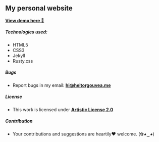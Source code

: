 ## My personal website

[**View demo here :metal:**](http://heitorgouvea.me)
##### Technologies used:

- HTML5
- CSS3
- Jekyll
- Rusty.css

##### Bugs

- Report bugs in my email: **hi@heitorgouvea.me**

##### License

- This work is licensed under [**Artistic License 2.0**](https://github.com/HeitorG/heitorg.github.io/blob/master/LICENSE.md)

##### Contribution

- Your contributions and suggestions are heartily♥ welcome. (✿◕‿◕)
